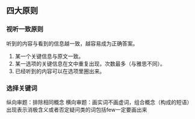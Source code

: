 ## 四大原则
### 视听一致原则
听到的内容与看到的信息越一致，越容易成为正确答案。
1. 某一个关键信息与原文一致。
2. 某一选项的关键信息在文中重复出现，次数最多（与雅思不同）。
3. 已经听到的内容可以在选项里圈出来。

### 选择关键词
纵向审题：排除相同概念
横向审题：画实词不画虚词，组合概念（构成的短语）
出现表示消极含义或者否定疑问类的词包括few一定要画出来

<!--stackedit_data:
eyJoaXN0b3J5IjpbLTE4MTQ0NjgxODcsLTMzMzMyMDMwXX0=
-->